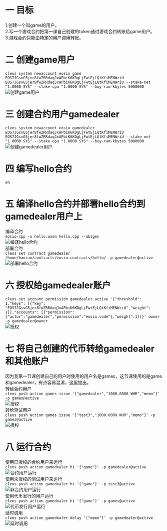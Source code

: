 一 目标
=====

1.创建一个叫game的用户。<br>
2.写一个游戏合约把第一课自己创建的token通过游戏合约转账给game用户。<br>
3.游戏合约只能由特定的用户调用转账。<br>

二 创建game用户
=====
`
cleos system newaccount eosio game EOS7JGsvG5jer8fwZRRdaqJxAPbiK6KDgLjFwtEjLQtKfiMENWriU EOS7JGsvG5jer8fwZRRdaqJxAPbiK6KDgLjFwtEjLQtKfiMENWriU --stake-net "1.0000 SYS" --stake-cpu "1.0000 SYS" --buy-ram-kbytes 5000000
`  
![创建game用户](http://www.baidu.com/img/bdlogo.gif)  

三 创建合约用户gamedealer
=====
`
cleos system newaccount eosio gamedealer EOS7JGsvG5jer8fwZRRdaqJxAPbiK6KDgLjFwtEjLQtKfiMENWriU EOS7JGsvG5jer8fwZRRdaqJxAPbiK6KDgLjFwtEjLQtKfiMENWriU --stake-net "1.0000 SYS" --stake-cpu "1.0000 SYS" --buy-ram-kbytes 5000000
`<br>
![创建gamedealer用户](http://www.baidu.com/img/bdlogo.gif)  

四 编写hello合约
=====
`
eh
`  

五 编译hello合约并部署hello合约到gamedealer用户上
=====
编译合约  
`
eosio-cpp -o hello.wasm hello.cpp --abigen
`  
![编译hello合约](http://www.baidu.com/img/bdlogo.gif)  
部署合约  
`
cleos set contract gamedealer /home/haoran/contracts/eosio.contracts/hello/ -p gamedealer@active
`  
![部署hello合约](http://www.baidu.com/img/bdlogo.gif)  

六 授权给gamedealer账户
=====
`
 cleos set account permission gamedealer active '{"threshold": 1,"keys": [{"key": "EOS7JGsvG5jer8fwZRRdaqJxAPbiK6KDgLjFwtEjLQtKfiMENWriU","weight": 1}],"accounts": [{"permission":{"actor":"gamedealer","permission":"eosio.code"},"weight":1}]}' owner -p gamedealer@owner
`  
![授权](http://www.baidu.com/img/bdlogo.gif)  

七 将自己创建的代币转给gamedealer和其他账户
=====
因为我第一节课创建自己的用户时使用的用户名是games，这节课使用的是game和gamedealer，有点容易混淆，这里提出。  
转给合约用户  
`
cleos push action games issue '["gamedealer","1000.0000 WHR","memo"]' -p games@active
`  
![授权](http://www.baidu.com/img/bdlogo.gif)   
转给测试用户  
`
cleos push action games issue '["test3","1000.0000 WHR","memo"]' -p games@active
`  
![授权](http://www.baidu.com/img/bdlogo.gif)  

八 运行合约
=====
使用已授权的合约用户来运行  
`
cleos push action gamedealer hi '["game"]' -p gamedealer@active
`
![合约用户运行](http://www.baidu.com/img/bdlogo.gif)  
使用未授权的测试用户来运行  
`
cleos push action gamedealer hi '["game"]' -p test3@active
`  
![非合约用户运行](http://www.baidu.com/img/bdlogo.gif)  
使用代币发行的用户运行  
`
cleos push action gamedealer hi '["game"]' -p games@active
`  
![代币发行用户运行](http://www.baidu.com/img/bdlogo.gif)  
延时调用  
`
cleos push action gamedealer delay '["memo"]' -p gamedealer@active
`
![延时调用](http://www.baidu.com/img/bdlogo.gif)  
